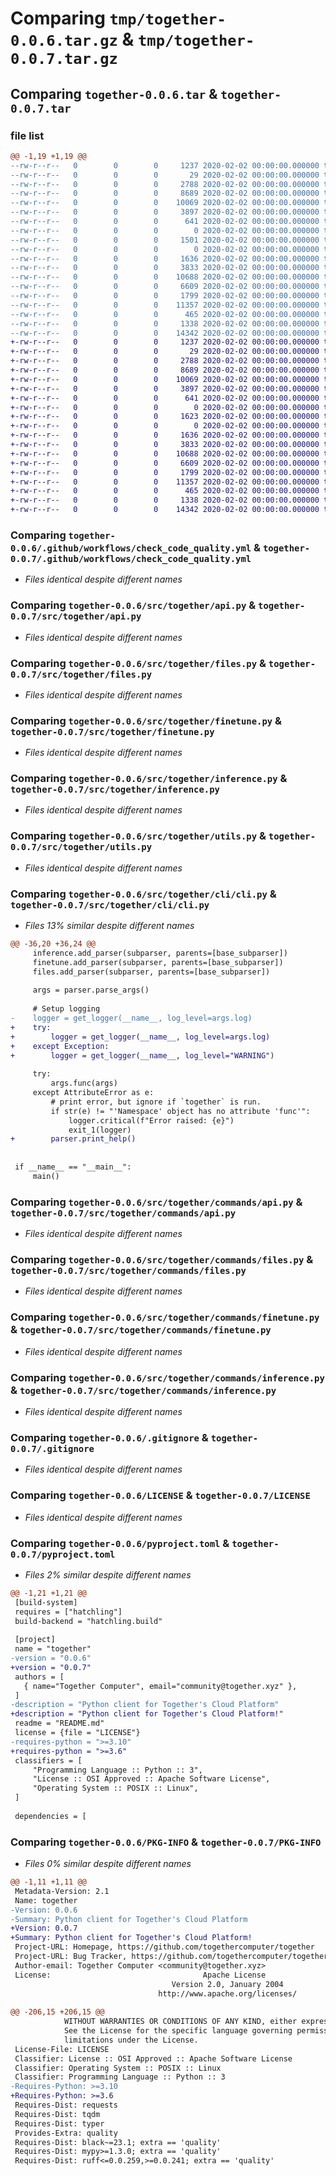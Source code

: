 # Comparing `tmp/together-0.0.6.tar.gz` & `tmp/together-0.0.7.tar.gz`

## Comparing `together-0.0.6.tar` & `together-0.0.7.tar`

### file list

```diff
@@ -1,19 +1,19 @@
--rw-r--r--   0        0        0     1237 2020-02-02 00:00:00.000000 together-0.0.6/.github/workflows/check_code_quality.yml
--rw-r--r--   0        0        0       29 2020-02-02 00:00:00.000000 together-0.0.6/src/together/__init__.py
--rw-r--r--   0        0        0     2788 2020-02-02 00:00:00.000000 together-0.0.6/src/together/api.py
--rw-r--r--   0        0        0     8689 2020-02-02 00:00:00.000000 together-0.0.6/src/together/files.py
--rw-r--r--   0        0        0    10069 2020-02-02 00:00:00.000000 together-0.0.6/src/together/finetune.py
--rw-r--r--   0        0        0     3897 2020-02-02 00:00:00.000000 together-0.0.6/src/together/inference.py
--rw-r--r--   0        0        0      641 2020-02-02 00:00:00.000000 together-0.0.6/src/together/utils.py
--rw-r--r--   0        0        0        0 2020-02-02 00:00:00.000000 together-0.0.6/src/together/cli/__init__.py
--rw-r--r--   0        0        0     1501 2020-02-02 00:00:00.000000 together-0.0.6/src/together/cli/cli.py
--rw-r--r--   0        0        0        0 2020-02-02 00:00:00.000000 together-0.0.6/src/together/commands/__init__.py
--rw-r--r--   0        0        0     1636 2020-02-02 00:00:00.000000 together-0.0.6/src/together/commands/api.py
--rw-r--r--   0        0        0     3833 2020-02-02 00:00:00.000000 together-0.0.6/src/together/commands/files.py
--rw-r--r--   0        0        0    10688 2020-02-02 00:00:00.000000 together-0.0.6/src/together/commands/finetune.py
--rw-r--r--   0        0        0     6609 2020-02-02 00:00:00.000000 together-0.0.6/src/together/commands/inference.py
--rw-r--r--   0        0        0     1799 2020-02-02 00:00:00.000000 together-0.0.6/.gitignore
--rw-r--r--   0        0        0    11357 2020-02-02 00:00:00.000000 together-0.0.6/LICENSE
--rw-r--r--   0        0        0      465 2020-02-02 00:00:00.000000 together-0.0.6/README.md
--rw-r--r--   0        0        0     1338 2020-02-02 00:00:00.000000 together-0.0.6/pyproject.toml
--rw-r--r--   0        0        0    14342 2020-02-02 00:00:00.000000 together-0.0.6/PKG-INFO
+-rw-r--r--   0        0        0     1237 2020-02-02 00:00:00.000000 together-0.0.7/.github/workflows/check_code_quality.yml
+-rw-r--r--   0        0        0       29 2020-02-02 00:00:00.000000 together-0.0.7/src/together/__init__.py
+-rw-r--r--   0        0        0     2788 2020-02-02 00:00:00.000000 together-0.0.7/src/together/api.py
+-rw-r--r--   0        0        0     8689 2020-02-02 00:00:00.000000 together-0.0.7/src/together/files.py
+-rw-r--r--   0        0        0    10069 2020-02-02 00:00:00.000000 together-0.0.7/src/together/finetune.py
+-rw-r--r--   0        0        0     3897 2020-02-02 00:00:00.000000 together-0.0.7/src/together/inference.py
+-rw-r--r--   0        0        0      641 2020-02-02 00:00:00.000000 together-0.0.7/src/together/utils.py
+-rw-r--r--   0        0        0        0 2020-02-02 00:00:00.000000 together-0.0.7/src/together/cli/__init__.py
+-rw-r--r--   0        0        0     1623 2020-02-02 00:00:00.000000 together-0.0.7/src/together/cli/cli.py
+-rw-r--r--   0        0        0        0 2020-02-02 00:00:00.000000 together-0.0.7/src/together/commands/__init__.py
+-rw-r--r--   0        0        0     1636 2020-02-02 00:00:00.000000 together-0.0.7/src/together/commands/api.py
+-rw-r--r--   0        0        0     3833 2020-02-02 00:00:00.000000 together-0.0.7/src/together/commands/files.py
+-rw-r--r--   0        0        0    10688 2020-02-02 00:00:00.000000 together-0.0.7/src/together/commands/finetune.py
+-rw-r--r--   0        0        0     6609 2020-02-02 00:00:00.000000 together-0.0.7/src/together/commands/inference.py
+-rw-r--r--   0        0        0     1799 2020-02-02 00:00:00.000000 together-0.0.7/.gitignore
+-rw-r--r--   0        0        0    11357 2020-02-02 00:00:00.000000 together-0.0.7/LICENSE
+-rw-r--r--   0        0        0      465 2020-02-02 00:00:00.000000 together-0.0.7/README.md
+-rw-r--r--   0        0        0     1338 2020-02-02 00:00:00.000000 together-0.0.7/pyproject.toml
+-rw-r--r--   0        0        0    14342 2020-02-02 00:00:00.000000 together-0.0.7/PKG-INFO
```

### Comparing `together-0.0.6/.github/workflows/check_code_quality.yml` & `together-0.0.7/.github/workflows/check_code_quality.yml`

 * *Files identical despite different names*

### Comparing `together-0.0.6/src/together/api.py` & `together-0.0.7/src/together/api.py`

 * *Files identical despite different names*

### Comparing `together-0.0.6/src/together/files.py` & `together-0.0.7/src/together/files.py`

 * *Files identical despite different names*

### Comparing `together-0.0.6/src/together/finetune.py` & `together-0.0.7/src/together/finetune.py`

 * *Files identical despite different names*

### Comparing `together-0.0.6/src/together/inference.py` & `together-0.0.7/src/together/inference.py`

 * *Files identical despite different names*

### Comparing `together-0.0.6/src/together/utils.py` & `together-0.0.7/src/together/utils.py`

 * *Files identical despite different names*

### Comparing `together-0.0.6/src/together/cli/cli.py` & `together-0.0.7/src/together/cli/cli.py`

 * *Files 13% similar despite different names*

```diff
@@ -36,20 +36,24 @@
     inference.add_parser(subparser, parents=[base_subparser])
     finetune.add_parser(subparser, parents=[base_subparser])
     files.add_parser(subparser, parents=[base_subparser])
 
     args = parser.parse_args()
 
     # Setup logging
-    logger = get_logger(__name__, log_level=args.log)
+    try:
+        logger = get_logger(__name__, log_level=args.log)
+    except Exception:
+        logger = get_logger(__name__, log_level="WARNING")
 
     try:
         args.func(args)
     except AttributeError as e:
         # print error, but ignore if `together` is run.
         if str(e) != "'Namespace' object has no attribute 'func'":
             logger.critical(f"Error raised: {e}")
             exit_1(logger)
+        parser.print_help()
 
 
 if __name__ == "__main__":
     main()
```

### Comparing `together-0.0.6/src/together/commands/api.py` & `together-0.0.7/src/together/commands/api.py`

 * *Files identical despite different names*

### Comparing `together-0.0.6/src/together/commands/files.py` & `together-0.0.7/src/together/commands/files.py`

 * *Files identical despite different names*

### Comparing `together-0.0.6/src/together/commands/finetune.py` & `together-0.0.7/src/together/commands/finetune.py`

 * *Files identical despite different names*

### Comparing `together-0.0.6/src/together/commands/inference.py` & `together-0.0.7/src/together/commands/inference.py`

 * *Files identical despite different names*

### Comparing `together-0.0.6/.gitignore` & `together-0.0.7/.gitignore`

 * *Files identical despite different names*

### Comparing `together-0.0.6/LICENSE` & `together-0.0.7/LICENSE`

 * *Files identical despite different names*

### Comparing `together-0.0.6/pyproject.toml` & `together-0.0.7/pyproject.toml`

 * *Files 2% similar despite different names*

```diff
@@ -1,21 +1,21 @@
 [build-system]
 requires = ["hatchling"]
 build-backend = "hatchling.build"
 
 [project]
 name = "together"
-version = "0.0.6"
+version = "0.0.7"
 authors = [
   { name="Together Computer", email="community@together.xyz" },
 ]
-description = "Python client for Together's Cloud Platform"
+description = "Python client for Together's Cloud Platform!"
 readme = "README.md"
 license = {file = "LICENSE"}
-requires-python = ">=3.10"
+requires-python = ">=3.6"
 classifiers = [
     "Programming Language :: Python :: 3",
     "License :: OSI Approved :: Apache Software License",
     "Operating System :: POSIX :: Linux",
 ]
 
 dependencies = [
```

### Comparing `together-0.0.6/PKG-INFO` & `together-0.0.7/PKG-INFO`

 * *Files 0% similar despite different names*

```diff
@@ -1,11 +1,11 @@
 Metadata-Version: 2.1
 Name: together
-Version: 0.0.6
-Summary: Python client for Together's Cloud Platform
+Version: 0.0.7
+Summary: Python client for Together's Cloud Platform!
 Project-URL: Homepage, https://github.com/togethercomputer/together
 Project-URL: Bug Tracker, https://github.com/togethercomputer/together/issues
 Author-email: Together Computer <community@together.xyz>
 License:                                  Apache License
                                    Version 2.0, January 2004
                                 http://www.apache.org/licenses/
         
@@ -206,15 +206,15 @@
            WITHOUT WARRANTIES OR CONDITIONS OF ANY KIND, either express or implied.
            See the License for the specific language governing permissions and
            limitations under the License.
 License-File: LICENSE
 Classifier: License :: OSI Approved :: Apache Software License
 Classifier: Operating System :: POSIX :: Linux
 Classifier: Programming Language :: Python :: 3
-Requires-Python: >=3.10
+Requires-Python: >=3.6
 Requires-Dist: requests
 Requires-Dist: tqdm
 Requires-Dist: typer
 Provides-Extra: quality
 Requires-Dist: black~=23.1; extra == 'quality'
 Requires-Dist: mypy>=1.3.0; extra == 'quality'
 Requires-Dist: ruff<=0.0.259,>=0.0.241; extra == 'quality'
```

